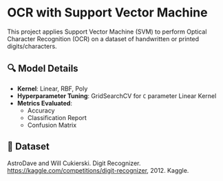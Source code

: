 # OCR with Support Vector Machine

This project applies Support Vector Machine (SVM) to perform Optical Character Recognition (OCR) on a dataset of handwritten or printed digits/characters. 

## 🔍 Model Details

- **Kernel**: Linear, RBF, Poly
- **Hyperparameter Tuning**: GridSearchCV for `C` parameter Linear Kernel
- **Metrics Evaluated**:
  - Accuracy
  - Classification Report
  - Confusion Matrix


## 📁 Dataset
AstroDave and Will Cukierski. Digit Recognizer. https://kaggle.com/competitions/digit-recognizer, 2012. Kaggle.
